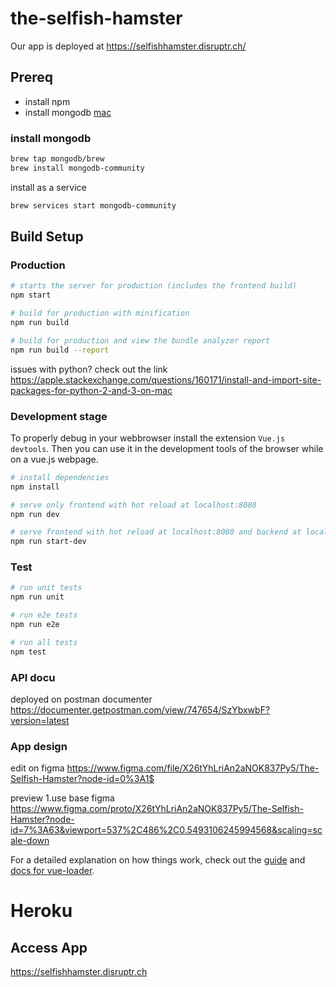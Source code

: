 # the-selfish-hamster

Our app is deployed at
https://selfishhamster.disruptr.ch/

## Prereq

- install npm
- install mongodb [mac](https://docs.mongodb.com/manual/tutorial/install-mongodb-on-os-x/#install-mongodb-community-edition)

### install mongodb
```bash
brew tap mongodb/brew
brew install mongodb-community
```

install as a service
```bash
brew services start mongodb-community
```

## Build Setup

### Production

``` bash
# starts the server for production (includes the frontend build)
npm start

# build for production with minification
npm run build

# build for production and view the bundle analyzer report
npm run build --report
```

issues with python?
check out the link https://apple.stackexchange.com/questions/160171/install-and-import-site-packages-for-python-2-and-3-on-mac



### Development stage

To properly debug in your webbrowser install the extension `Vue.js devtools`. Then you can use it in the development tools of the browser while on a vue.js webpage.

``` bash
# install dependencies
npm install

# serve only frontend with hot reload at localhost:8080
npm run dev

# serve frontend with hot reload at localhost:8080 and backend at localhost:3000
npm run start-dev
```

### Test

``` bash
# run unit tests
npm run unit

# run e2e tests
npm run e2e

# run all tests
npm test
```

### API docu

deployed on postman documenter
https://documenter.getpostman.com/view/747654/SzYbxwbF?version=latest

### App design

edit on figma
https://www.figma.com/file/X26tYhLriAn2aNOK837Py5/The-Selfish-Hamster?node-id=0%3A1$

preview 1.use base figma
https://www.figma.com/proto/X26tYhLriAn2aNOK837Py5/The-Selfish-Hamster?node-id=7%3A63&viewport=537%2C486%2C0.5493106245994568&scaling=scale-down


For a detailed explanation on how things work, check out the [guide](http://vuejs-templates.github.io/webpack/) and [docs for vue-loader](http://vuejs.github.io/vue-loader).

# Heroku
## Access App
https://selfishhamster.disruptr.ch

